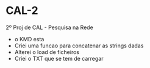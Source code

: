 # CAL-2
2º Proj de CAL - Pesquisa na Rede

- o KMD esta
- Criei uma funcao para concatenar as strings dadas
- Alterei o load de ficheiros
- Criei o TXT que se tem de carregar
